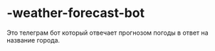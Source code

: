 # -weather-forecast-bot
Это телеграм бот который отвечает прогнозом погоды в ответ на название города.
